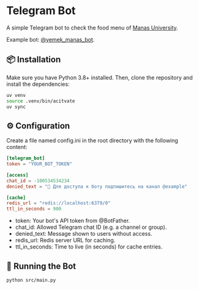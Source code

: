 # Telegram Bot

A simple Telegram bot to check the food menu of [Manas University](https://beslenme.manas.edu.kg/).

Example bot: [@yemek_manas_bot](https://t.me/yemek_manas_bot).

## 📦 Installation

Make sure you have Python 3.8+ installed. Then, clone the repository and install the dependencies:

```bash
uv venv
source .venv/bin/acitvate
uv sync
```


## ⚙️ Configuration
Create a file named config.ini in the root directory with the following content:

```toml
[telegram_bot]
token = "YOUR_BOT_TOKEN"

[access]
chat_id = -100534534234
denied_text = "📲 Для доступа к боту подпишитесь на канал @example"

[cache]
redis_url = "redis://localhost:6379/0"
ttl_in_seconds = 900
```
- token: Your bot's API token from @BotFather.
- chat_id: Allowed Telegram chat ID (e.g. a channel or group).
- denied_text: Message shown to users without access.
- redis_url: Redis server URL for caching.
- ttl_in_seconds: Time to live (in seconds) for cache entries.


## 🚀 Running the Bot
```bash
python src/main.py
```